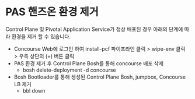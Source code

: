 # PAS 핸즈온 환경 제거
Control Plane 및 Pivotal Application Service가 정상 배포된 경우 아래의 단계에 따라 환경을 제거 할 수 있습니다.
* Concourse Web에 로그인 하여 install-pcf 파이프라인 클릭 > wipe-env 클릭 > 우측 상단의 (+) 버튼 클릭
* PAS 환경 제거 후 Control Plane Bosh를 통해 concourse 배포 삭제
  * bosh delete-deployment -d concourse
* Bosh Bootloader를 통해 생성된 Control Plane Bosh, jumpbox, Concourse LB 제거
  * bbl down
